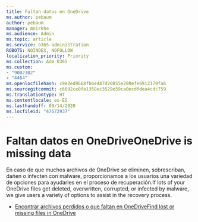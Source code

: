 ```yaml
---
title: Faltan datos en OneDrive
ms.author: pebaum
author: pebaum
manager: mnirkhe
ms.audience: Admin
ms.topic: article
ms.service: o365-administration
ROBOTS: NOINDEX, NOFOLLOW
localization_priority: Priority
ms.collection: Adm_O365
ms.custom:
- "9002302"
- "4464"
ms.openlocfilehash: c9e2ed9668fbbe447d20855e280efe6912179fa6
ms.sourcegitcommit: c6692ce0fa1358ec3529e59ca0ecdfdea4cdc759
ms.translationtype: HT
ms.contentlocale: es-ES
ms.lasthandoff: 09/14/2020
ms.locfileid: "47672937"
---
```

# <a name="onedrive-is-missing-data"></a><span data-ttu-id="607e3-102">Faltan datos en OneDrive</span><span class="sxs-lookup"><span data-stu-id="607e3-102">OneDrive is missing data</span></span>

<span data-ttu-id="607e3-103">En caso de que muchos archivos de OneDrive se eliminen, sobrescriban, dañen o infecten con malware, proporcionamos a los usuarios una variedad de opciones para ayudarles en el proceso de recuperación.</span><span class="sxs-lookup"><span data-stu-id="607e3-103">If lots of your OneDrive files get deleted, overwritten, corrupted, or infected by malware, we give users a variety of options to assist in the recovery process.</span></span>

- [<span data-ttu-id="607e3-104">Encontrar archivos perdidos o que faltan en OneDrive</span><span class="sxs-lookup"><span data-stu-id="607e3-104">Find lost or missing files in OneDrive</span></span>](https://go.microsoft.com/fwlink/?linkid=2125166)
